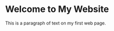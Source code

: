 <!DOCTYPE html>
<html lang="en">
<head>
  <meta charset="UTF-8">
  <title>My First Web Page</title>
</head>
<body>
  <h1>Welcome to My Website</h1>
  <p>This is a paragraph of text on my first web page.</p>
</body>
</html>

